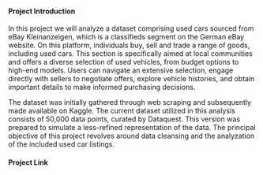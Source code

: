 #### Project Introduction
In this project we will analyze a dataset comprising used cars sourced from eBay Kleinanzeigen, which is a classifieds segment on the German eBay website. On this platform, individuals buy, sell and trade a range of goods, including used cars. This section is specifically aimed at local communities and offers a diverse selection of used vehicles, from budget options to high-end models. Users can navigate an extensive selection, engage directly with sellers to negotiate offers, explore vehicle histories, and obtain important details to make informed purchasing decisions.

The dataset was initially gathered through web scraping and subsequently made available on Kaggle. The current dataset utilized in this analysis consists of 50,000 data points, curated by Dataquest. This version was prepared to simulate a less-refined representation of the data. The principal objective of this project revolves around data cleansing and the analyzation of the included used car listings.

#### Project Link
